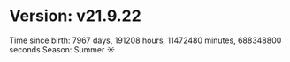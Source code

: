 # Version: v21.9.22
Time since birth: 7967 days, 191208 hours, 11472480 minutes, 688348800 seconds
Season: Summer ☀️
